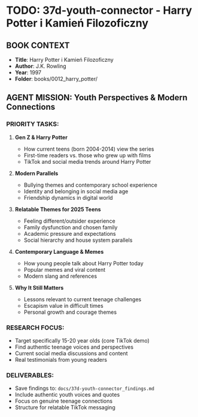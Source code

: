 # TODO: 37d-youth-connector - Harry Potter i Kamień Filozoficzny

## BOOK CONTEXT
- **Title**: Harry Potter i Kamień Filozoficzny
- **Author**: J.K. Rowling  
- **Year**: 1997
- **Folder**: books/0012_harry_potter/

## AGENT MISSION: Youth Perspectives & Modern Connections

### PRIORITY TASKS:
1. **Gen Z & Harry Potter**
   - How current teens (born 2004-2014) view the series
   - First-time readers vs. those who grew up with films
   - TikTok and social media trends around Harry Potter

2. **Modern Parallels**
   - Bullying themes and contemporary school experience
   - Identity and belonging in social media age
   - Friendship dynamics in digital world

3. **Relatable Themes for 2025 Teens**
   - Feeling different/outsider experience
   - Family dysfunction and chosen family
   - Academic pressure and expectations
   - Social hierarchy and house system parallels

4. **Contemporary Language & Memes**
   - How young people talk about Harry Potter today
   - Popular memes and viral content
   - Modern slang and references

5. **Why It Still Matters**
   - Lessons relevant to current teenage challenges
   - Escapism value in difficult times
   - Personal growth and courage themes

### RESEARCH FOCUS:
- Target specifically 15-20 year olds (core TikTok demo)
- Find authentic teenage voices and perspectives
- Current social media discussions and content
- Real testimonials from young readers

### DELIVERABLES:
- Save findings to: `docs/37d-youth-connector_findings.md`
- Include authentic youth voices and quotes
- Focus on genuine teenage connections
- Structure for relatable TikTok messaging